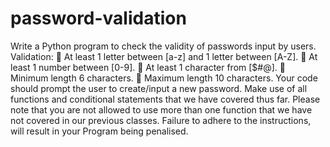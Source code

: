 # password-validation

Write a Python program to check the validity of passwords input by users. 
Validation: 
 At least 1 letter between [a-z] and 1 letter between [A-Z]. 
 At least 1 number between [0-9]. 
 At least 1 character from [$#@]. 
 Minimum length 6 characters. 
 Maximum length 10 characters. 
Your code should prompt the user to create/input a new password. Make use of all 
functions and conditional statements that we have covered thus far. Please note that 
you are not allowed to use more than one function that we have not covered in our 
previous classes. 
Failure to adhere to the instructions, will result in your Program being penalised. 
